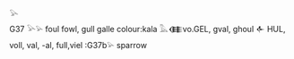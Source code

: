 𓅪  
G37 𓅪𓅫 foul fowl, gull galle colour:kala 𓅓𒈪vo.GEL, gval, ghoul 𒅆 HUL, voll, val, -al, full,viel :G37b𓅫 sparrow  